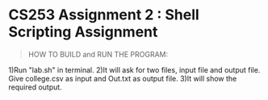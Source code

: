# CS253 Assignment 2 : Shell Scripting Assignment

> HOW TO BUILD and RUN THE PROGRAM:

1)Run "lab.sh" in terminal.
2)It will ask for two files, input file and output file. Give college.csv as input and Out.txt as output file.
3)It will show the required output.
